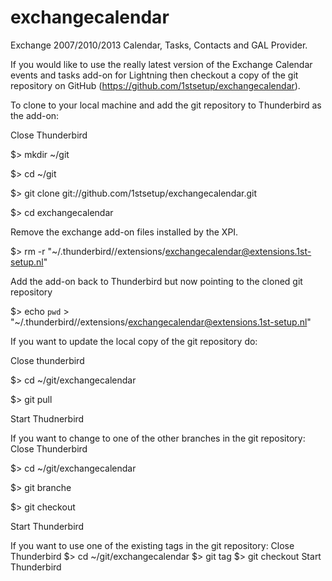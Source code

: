exchangecalendar
================

Exchange 2007/2010/2013 Calendar, Tasks, Contacts and GAL Provider.



If you would like to use the really latest version of the Exchange Calendar events and tasks add-on for Lightning then checkout a copy of the git repository on GitHub (https://github.com/1stsetup/exchangecalendar).

To clone to your local machine and add the git repository to Thunderbird as the add-on:

Close Thunderbird

$> mkdir ~/git

$> cd ~/git

$> git clone git://github.com/1stsetup/exchangecalendar.git

$> cd exchangecalendar

Remove the exchange add-on files installed by the XPI.

$> rm -r "~/.thunderbird/<profilename>/extensions/exchangecalendar@extensions.1st-setup.nl"

Add the add-on back to Thunderbird but now pointing to the cloned git repository

$> echo `pwd` > "~/.thunderbird/<profilename>/extensions/exchangecalendar@extensions.1st-setup.nl"

If you want to update the local copy of the git repository do:

Close thunderbird

$> cd ~/git/exchangecalendar

$> git pull

Start Thudnerbird

If you want to change to one of the other branches in the git repository:
Close Thunderbird

$> cd ~/git/exchangecalendar

$> git branche

$> git checkout <branchename>

Start Thunderbird

If you want to use one of the existing tags in the git repository:
Close Thunderbird
$> cd ~/git/exchangecalendar
$> git tag
$> git checkout <tagname>
Start Thunderbird
